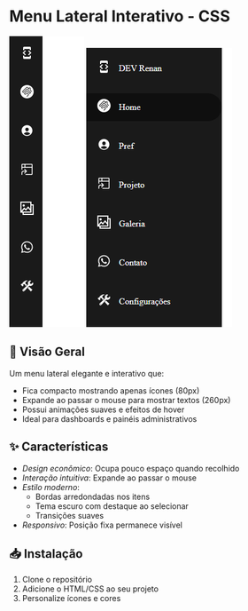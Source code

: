 # Menu Lateral Interativo - CSS

![Preview do Relógio](https://github.com/Zerogallo/menu_interativo/blob/main/public/imag.PNG)
![Preview do Relógio](https://github.com/Zerogallo/menu_interativo/blob/main/public/imag2.PNG)


## 📌 Visão Geral
Um menu lateral elegante e interativo que:
- Fica compacto mostrando apenas ícones (80px)
- Expande ao passar o mouse para mostrar textos (260px)
- Possui animações suaves e efeitos de hover
- Ideal para dashboards e painéis administrativos

## ✨ Características
- *Design econômico*: Ocupa pouco espaço quando recolhido
- *Interação intuitiva*: Expande ao passar o mouse
- *Estilo moderno*:
  - Bordas arredondadas nos itens
  - Tema escuro com destaque ao selecionar
  - Transições suaves
- *Responsivo*: Posição fixa permanece visível


## 📥 Instalação
1. Clone o repositório
2. Adicione o HTML/CSS ao seu projeto
3. Personalize ícones e cores
